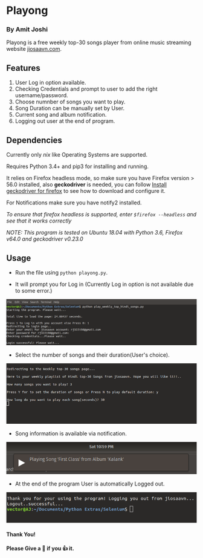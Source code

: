 # Playong
### By Amit Joshi

Playong is a free weekly top-30 songs player from online music streaming website [jiosaavn.com](https://jiosaavn.com).

## Features

1. User Log in option available.
2. Checking Credentials and prompt to user to add the right username/password.
3. Choose numnber of songs you want to play.
4. Song Duration can be manually set by User.
5. Current song and album notification.
6. Logging out user at the end of program.

## Dependencies

Currently only *nix* like Operating Systems are supported.

Requires Python 3.4+ and pip3 for installing and running.

It relies on Firefox headless mode, so make sure you have Firefox version > 56.0 installed, also **geckodriver** is needed, you can follow [Install geckodriver for firefox](https://askubuntu.com/questions/870530/how-to-install-geckodriver-in-ubuntu) to see how to download and configure it.

For Notifications make sure you have notify2 installed.

*To ensure that firefox headless is supported, enter `$firefox --headless` and see that it works correctly*

*NOTE: This program is tested on Ubuntu 18.04 with Python 3.6, Firefox v64.0 and geckodriver v0.23.0*

## Usage

* Run the file using `python playong.py`.

* It will prompt you for Log in (Currently Log in option is not available due to some error.)

<img src="/Screenshots/ss1.png?raw=true">

* Select the number of songs and their duration(User's choice).

<img src="/Screenshots/ss2.png?raw=true">

* Song information is available via notification.

<img src="/Screenshots/ss3.png?raw=true">

* At the end of the program User is automatically Logged out.

<img src="/Screenshots/ss4.png?raw=true">

#### Thank You!
__Please Give a :star2: if you :+1: it.__
